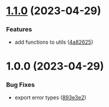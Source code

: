 # [1.1.0](https://github.com/TopGunBuild/topgun-typed/compare/v1.0.0...v1.1.0) (2023-04-29)


### Features

* add functions to utils ([4a82625](https://github.com/TopGunBuild/topgun-typed/commit/4a82625222dfcad2a95c1ec465a173d9747f3b59))

# 1.0.0 (2023-04-29)


### Bug Fixes

* export error types ([893e3e2](https://github.com/TopGunBuild/topgun-typed/commit/893e3e25137f5fa8cdb8b9adcc692f3e02bfbfe8))
